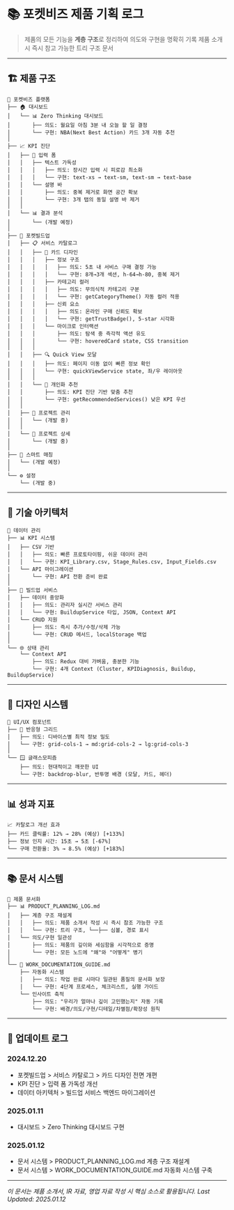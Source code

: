 # 📚 포켓비즈 제품 기획 로그

> 제품의 모든 기능을 **계층 구조**로 정리하여 의도와 구현을 명확히 기록
> 제품 소개 시 즉시 참고 가능한 트리 구조 문서

---

## 🏗️ 제품 구조

```
📱 포켓비즈 플랫폼
├── 🏠 대시보드
│   └── 📊 Zero Thinking 대시보드
│       ├── 의도: 월요일 아침 3분 내 오늘 할 일 결정
│       └── 구현: NBA(Next Best Action) 카드 3개 자동 추천
│
├── 📈 KPI 진단
│   ├── 📝 입력 폼
│   │   ├── 텍스트 가독성
│   │   │   ├── 의도: 장시간 입력 시 피로감 최소화
│   │   │   └── 구현: text-xs → text-sm, text-sm → text-base
│   │   └── 설명 바
│   │       ├── 의도: 중복 제거로 화면 공간 확보
│   │       └── 구현: 3개 탭의 동일 설명 바 제거
│   │
│   └── 📊 결과 분석
│       └── (개발 예정)
│
├── 🚀 포켓빌드업
│   ├── 📋 서비스 카탈로그
│   │   ├── 🎴 카드 디자인
│   │   │   ├── 정보 구조
│   │   │   │   ├── 의도: 5초 내 서비스 구매 결정 가능
│   │   │   │   └── 구현: 8개→3개 섹션, h-64→h-80, 중복 제거
│   │   │   ├── 카테고리 컬러
│   │   │   │   ├── 의도: 무의식적 카테고리 구분
│   │   │   │   └── 구현: getCategoryTheme() 자동 컬러 적용
│   │   │   ├── 신뢰 요소
│   │   │   │   ├── 의도: 온라인 구매 신뢰도 확보
│   │   │   │   └── 구현: getTrustBadge(), 5-star 시각화
│   │   │   └── 마이크로 인터랙션
│   │   │       ├── 의도: 탐색 중 즉각적 액션 유도
│   │   │       └── 구현: hoveredCard state, CSS transition
│   │   │
│   │   ├── 🔍 Quick View 모달
│   │   │   ├── 의도: 페이지 이동 없이 빠른 정보 확인
│   │   │   └── 구현: quickViewService state, 좌/우 레이아웃
│   │   │
│   │   └── 🎯 개인화 추천
│   │       ├── 의도: KPI 진단 기반 맞춤 추천
│   │       └── 구현: getRecommendedServices() 낮은 KPI 우선
│   │
│   ├── 📁 프로젝트 관리
│   │   └── (개발 중)
│   │
│   └── 📄 프로젝트 상세
│       └── (개발 중)
│
├── 🤝 스마트 매칭
│   └── (개발 예정)
│
└── ⚙️ 설정
    └── (개발 중)
```

---

## 🔧 기술 아키텍처

```
💾 데이터 관리
├── 📊 KPI 시스템
│   ├── CSV 기반
│   │   ├── 의도: 빠른 프로토타이핑, 쉬운 데이터 관리
│   │   └── 구현: KPI_Library.csv, Stage_Rules.csv, Input_Fields.csv
│   └── API 마이그레이션
│       └── 구현: API 전환 준비 완료
│
├── 🏪 빌드업 서비스
│   ├── 데이터 중앙화
│   │   ├── 의도: 관리자 실시간 서비스 관리
│   │   └── 구현: BuildupService 타입, JSON, Context API
│   └── CRUD 지원
│       ├── 의도: 즉시 추가/수정/삭제 가능
│       └── 구현: CRUD 메서드, localStorage 백업
│
└── 🌐 상태 관리
    └── Context API
        ├── 의도: Redux 대비 가벼움, 충분한 기능
        └── 구현: 4개 Context (Cluster, KPIDiagnosis, Buildup, BuildupService)
```

---

## 🎨 디자인 시스템

```
🎨 UI/UX 컴포넌트
├── 📱 반응형 그리드
│   ├── 의도: 디바이스별 최적 정보 밀도
│   └── 구현: grid-cols-1 → md:grid-cols-2 → lg:grid-cols-3
│
└── 🪟 글래스모피즘
    ├── 의도: 현대적이고 깨끗한 UI
    └── 구현: backdrop-blur, 반투명 배경 (모달, 카드, 헤더)
```

---

## 📊 성과 지표

```
📈 카탈로그 개선 효과
├── 카드 클릭률: 12% → 28% (예상) [+133%]
├── 정보 인지 시간: 15초 → 5초 [-67%]
└── 구매 전환율: 3% → 8.5% (예상) [+183%]
```

---

## 📚 문서 시스템

```
📝 제품 문서화
├── 📊 PRODUCT_PLANNING_LOG.md
│   ├── 계층 구조 재설계
│   │   ├── 의도: 제품 소개서 작성 시 즉시 참조 가능한 구조
│   │   └── 구현: 트리 구조, └──├── 심볼, 경로 표시
│   └── 의도/구현 일관성
│       ├── 의도: 제품의 깊이와 세심함을 시각적으로 증명
│       └── 구현: 모든 노드에 "왜"와 "어떻게" 병기
│
└── 🔄 WORK_DOCUMENTATION_GUIDE.md
    ├── 자동화 시스템
    │   ├── 의도: 작업 완료 시마다 일관된 품질의 문서화 보장
    │   └── 구현: 4단계 프로세스, 체크리스트, 실행 가이드
    └── 인사이트 축적
        ├── 의도: "우리가 얼마나 깊이 고민했는지" 자동 기록
        └── 구현: 배경/의도/구현/디테일/차별점/확장성 원칙
```

---

## 📝 업데이트 로그

### 2024.12.20
- 포켓빌드업 > 서비스 카탈로그 > 카드 디자인 전면 개편
- KPI 진단 > 입력 폼 가독성 개선
- 데이터 아키텍처 > 빌드업 서비스 백엔드 마이그레이션

### 2025.01.11  
- 대시보드 > Zero Thinking 대시보드 구현

### 2025.01.12
- 문서 시스템 > PRODUCT_PLANNING_LOG.md 계층 구조 재설계
- 문서 시스템 > WORK_DOCUMENTATION_GUIDE.md 자동화 시스템 구축

---

*이 문서는 제품 소개서, IR 자료, 영업 자료 작성 시 핵심 소스로 활용됩니다.*
*Last Updated: 2025.01.12*